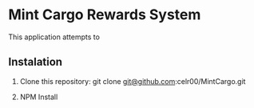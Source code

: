# Mint Cargo Rewards System

This application attempts to 

## Instalation

1. Clone this repository:
    git clone git@github.com:celr00/MintCargo.git

2. NPM Install
    
